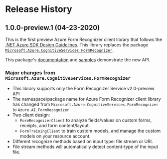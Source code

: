 # Release History

## 1.0.0-preview.1 (04-23-2020)
This is the first preview Azure Form Recognizer client library that follows the [.NET Azure SDK Design Guidelines][guidelines].
This library replaces the package [`Microsoft.Azure.CognitiveServices.FormRecognizer`][cognitiveServices_fr_nuget].

This package's [documentation][readme] and [samples][samples] demonstrate the new API.

### Major changes from `Microsoft.Azure.CognitiveServices.FormRecognizer`
- This library supports only the Form Recognizer Service v2.0-preview API
- The namespace/package name for Azure Form Recognizer client library has changed from 
    `Microsoft.Azure.CognitiveServices.FormRecognizer` to `Azure.AI.FormRecognizer`
- Two client design:
  - `FormRecognizerClient` to analyze fields/values on custom forms, receipts, and form content/layout.
  - `FormTrainingClient` to train custom models, and manage the custom models on your resource account.
- Different recognize methods based on input type: file stream or URI.
- File stream methods will automatically detect content-type of the input file.

[guidelines]: https://azure.github.io/azure-sdk/dotnet_introduction.html
[cognitiveServices_fr_nuget]: https://www.nuget.org/packages/Microsoft.Azure.CognitiveServices.FormRecognizer/0.8.0-preview
[readme]: https://github.com/Azure/azure-sdk-for-net/tree/master/sdk/formrecognizer/Azure.AI.FormRecognizer/README.md
[samples]: https://github.com/Azure/azure-sdk-for-net/tree/master/sdk/formrecognizer/Azure.AI.FormRecognizer/samples/README.md
